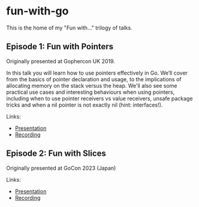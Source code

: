 # fun-with-go
This is the home of my "Fun with..." trilogy of talks.

## Episode 1: Fun with Pointers

Originally presented at Gophercon UK 2019.

In this talk you will learn how to use pointers effectively in Go. We’ll cover from the basics of pointer declaration and usage, to the implications of allocating memory on the stack versus the heap. We'll also see some practical use cases and interesting behaviours when using pointers, including when to use pointer receivers vs value receivers, unsafe package tricks and when a nil pointer is not exactly nil (hint: interfaces!).

Links:
- [Presentation](https://docs.google.com/presentation/d/e/2PACX-1vSVN5pXkK8CFimGIVqaUXpJxo0OUILbPMAMD1s0S1dZwXX-Z6lW9H5W7_rTAiDGacW2MSTpA0cnhZB_/pub?start=false&loop=false&delayms=3000)
- [Recording](https://youtu.be/yEiaCx0fR9k?si=Hlpv12LF1Gx2FbJB)

## Episode 2: Fun with Slices

Originally presented at GoCon 2023 (Japan)

Links:
- [Presentation](https://docs.google.com/presentation/d/e/2PACX-1vQDvy-3KT6-cqbxzJ2UY8sFe86mOknAGJiP5aDD_FwWusezgVzdItYIiVDxNMX9O30k10IX27PNI9Hx/pub?start=false&loop=false&delayms=3000)
- [Recording](https://youtu.be/9yHts5xZtX8?si=LNk01dx0fWAbwnNx)
